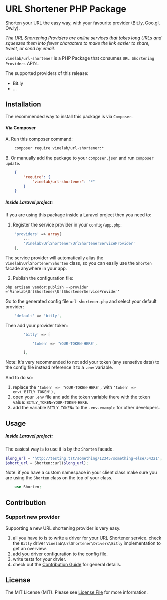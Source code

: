 # URL Shortener PHP Package

Shorten your URL the easy way, with your favourite provider (Bit.ly, Goo.gl, Ow.ly).

*The URL Shortening Providers are online services that takes long URLs and squeezes them into fewer characters to make the link easier to share, tweet, or send by email.*

`vinelab/url-shortener` is a PHP Package that consumes `URL Shortening Providers` API's.

The supported providers of this release:
* Bit.ly
* ...


## Installation

The recommended way to install this package is via `Composer`.

#### Via Composer

A. Run this composer command:
```dos 
	composer require vinelab/url-shortener:*
```

B. Or manually add the package to your `composer.json` and run `composer update`.
```json
    {
        "require": {
            "vinelab/url-shortener": "*"
        }
    }
```

##### Inside Laravel project:

If you are using this package inside a Laravel project then you need to:

1. Register the service provider in your `config/app.php`:
```php
    'providers' => array(
        ...
		'Vinelab\UrlShortener\UrlShortenerServiceProvider'
    ),
```
The service provider will automatically alias the `Vinelab\UrlShortener\Shorten` class, so you can easily use the `Shorten` facade anywhere in your app.

2. Publish the configuration file:
```dos 
php artisan vendor:publish --provider ='Vinelab\UrlShortener\UrlShortenerServiceProvider'
```

Go to the generated config file `url-shortener.php` and select your default provider:
```php
	'default' => 'bitly',
```

Then add your provider token:
```php
        'bitly' => [

            'token' => 'YOUR-TOKEN-HERE',

        ],
```

Note: It's very recommended to not add your token (any sensetive data) to the config file instead reference it to a `.env` variable. 

And to do so:

1. replace the `'token' => 'YOUR-TOKEN-HERE',` with `'token' => env('BITLY_TOKEN'),`
2. open your `.env` file and add the token variable there with the token value: `BITLY_TOKEN=YOUR-TOKEN-HERE`. 
3. add the variable `BITLY_TOKEN=` to the `.env.example` for other developers.


 
## Usage

##### Inside Laravel project:

The easiest way is to use it is by the `Shorten` facade.
```php
$long_url = 'http://testing.tst/something/12345/something-else/54321';
$short_url = Shorten::url($long_url);
```
Note: if you have a custom namespace in your client class make sure you are using the `Shorten` class on the top of your class.
```php 
	use Shorten; 
```





## Contribution

### Support new provider

Supporting a new URL shortening provider is very easy.

1. all you have to is to write a driver for your URL Shortener service.
check the `Bitly` driver `Vinelab\UrlShortener\Drivers\Bitly` implementation to get an overview.
2. add you driver configuration to the config file.
3. write tests for your drvier.
4. check out the  [Contribution Guide](https://github.com/Vinelab/url-shortener/blob/master/CONTRIBUTING.md) for general details.


## License

The MIT License (MIT). Please see [License File](https://github.com/Vinelab/url-shortener/blob/master/LICENSE) for more information.

